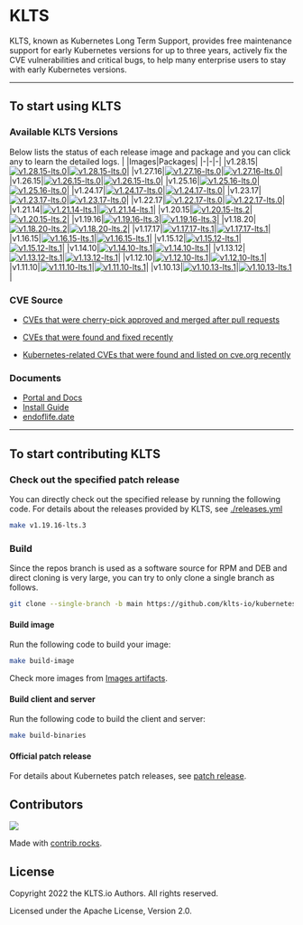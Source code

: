 

# KLTS
KLTS, known as Kubernetes Long Term Support, provides free maintenance support for early Kubernetes versions for up to three years, actively fix the CVE vulnerabilities and critical bugs, to help many enterprise users to stay with early Kubernetes versions.

----

## To start using KLTS

### Available KLTS Versions
Below lists the status of each release image and package and you can click any to learn the detailed logs.
| |Images|Packages|
|-|-|-|
|v1.28.15|[![v1.28.15-lts.0](https://github.com/klts-io/kubernetes-lts/actions/workflows/releases-images.yml/badge.svg?branch=v1.28.15-lts.0)](https://klts.io/docs/kubernetes/releases/v1.28/v1.28.15-lts.0/)|[![v1.28.15-lts.0](https://github.com/klts-io/kubernetes-lts/actions/workflows/releases-package.yml/badge.svg?branch=v1.28.15-lts.0)](https://klts.io/docs/kubernetes/releases/v1.28/v1.28.15-lts.0/)|
|v1.27.16|[![v1.27.16-lts.0](https://github.com/klts-io/kubernetes-lts/actions/workflows/releases-images.yml/badge.svg?branch=v1.27.16-lts.0)](https://klts.io/docs/kubernetes/releases/v1.27/v1.27.16-lts.0/)|[![v1.27.16-lts.0](https://github.com/klts-io/kubernetes-lts/actions/workflows/releases-package.yml/badge.svg?branch=v1.27.16-lts.0)](https://klts.io/docs/kubernetes/releases/v1.27/v1.27.16-lts.0/)|
|v1.26.15|[![v1.26.15-lts.0](https://github.com/klts-io/kubernetes-lts/actions/workflows/releases-images.yml/badge.svg?branch=v1.26.15-lts.0)](https://klts.io/docs/kubernetes/releases/v1.26/v1.26.15-lts.0/)|[![v1.26.15-lts.0](https://github.com/klts-io/kubernetes-lts/actions/workflows/releases-package.yml/badge.svg?branch=v1.26.15-lts.0)](https://klts.io/docs/kubernetes/releases/v1.26/v1.26.15-lts.0/)|
|v1.25.16|[![v1.25.16-lts.0](https://github.com/klts-io/kubernetes-lts/actions/workflows/releases-images.yml/badge.svg?branch=v1.25.16-lts.0)](https://klts.io/docs/kubernetes/releases/v1.25/v1.25.16-lts.0/)|[![v1.25.16-lts.0](https://github.com/klts-io/kubernetes-lts/actions/workflows/releases-package.yml/badge.svg?branch=v1.25.16-lts.0)](https://klts.io/docs/kubernetes/releases/v1.25/v1.25.16-lts.0/)|
|v1.24.17|[![v1.24.17-lts.0](https://github.com/klts-io/kubernetes-lts/actions/workflows/releases-images.yml/badge.svg?branch=v1.24.17-lts.0)](https://klts.io/docs/kubernetes/releases/v1.24/v1.24.17-lts.0/)|[![v1.24.17-lts.0](https://github.com/klts-io/kubernetes-lts/actions/workflows/releases-package.yml/badge.svg?branch=v1.24.17-lts.0)](https://klts.io/docs/kubernetes/releases/v1.24/v1.24.17-lts.0/)|
|v1.23.17|[![v1.23.17-lts.0](https://github.com/klts-io/kubernetes-lts/actions/workflows/releases-images.yml/badge.svg?branch=v1.23.17-lts.0)](https://klts.io/docs/kubernetes/releases/v1.23/v1.23.17-lts.0/)|[![v1.23.17-lts.0](https://github.com/klts-io/kubernetes-lts/actions/workflows/releases-package.yml/badge.svg?branch=v1.23.17-lts.0)](https://klts.io/docs/kubernetes/releases/v1.23/v1.23.17-lts.0/)|
|v1.22.17|[![v1.22.17-lts.0](https://github.com/klts-io/kubernetes-lts/actions/workflows/releases-images.yml/badge.svg?branch=v1.22.17-lts.0)](https://klts.io/docs/kubernetes/releases/v1.22/v1.22.17-lts.0/)|[![v1.22.17-lts.0](https://github.com/klts-io/kubernetes-lts/actions/workflows/releases-package.yml/badge.svg?branch=v1.22.17-lts.0)](https://klts.io/docs/kubernetes/releases/v1.22/v1.22.17-lts.0/)|
|v1.21.14|[![v1.21.14-lts.1](https://github.com/klts-io/kubernetes-lts/actions/workflows/releases-images.yml/badge.svg?branch=v1.21.14-lts.1)](https://klts.io/docs/kubernetes/releases/v1.21/v1.21.14-lts.1/)|[![v1.21.14-lts.1](https://github.com/klts-io/kubernetes-lts/actions/workflows/releases-package.yml/badge.svg?branch=v1.21.14-lts.1)](https://klts.io/docs/kubernetes/releases/v1.21/v1.21.14-lts.1/)|
|v1.20.15|[![v1.20.15-lts.2](https://github.com/klts-io/kubernetes-lts/actions/workflows/releases-images.yml/badge.svg?branch=v1.20.15-lts.2)](https://klts.io/docs/kubernetes/releases/v1.20/v1.20.15-lts.2/)|[![v1.20.15-lts.2](https://github.com/klts-io/kubernetes-lts/actions/workflows/releases-package.yml/badge.svg?branch=v1.20.15-lts.2)](https://klts.io/docs/kubernetes/releases/v1.20/v1.20.15-lts.2/)|
|v1.19.16|[![v1.19.16-lts.3](https://github.com/klts-io/kubernetes-lts/actions/workflows/releases-images.yml/badge.svg?branch=v1.19.16-lts.3)](https://klts.io/docs/kubernetes/releases/v1.19/v1.19.16-lts.3/)|[![v1.19.16-lts.3](https://github.com/klts-io/kubernetes-lts/actions/workflows/releases-package.yml/badge.svg?branch=v1.19.16-lts.3)](https://klts.io/docs/kubernetes/releases/v1.19/v1.19.16-lts.3/)|
|v1.18.20|[![v1.18.20-lts.2](https://github.com/klts-io/kubernetes-lts/actions/workflows/releases-images.yml/badge.svg?branch=v1.18.20-lts.2)](https://klts.io/docs/kubernetes/releases/v1.18/v1.18.20-lts.2/)|[![v1.18.20-lts.2](https://github.com/klts-io/kubernetes-lts/actions/workflows/releases-package.yml/badge.svg?branch=v1.18.20-lts.2)](https://klts.io/docs/kubernetes/releases/v1.18/v1.18.20-lts.2/)|
|v1.17.17|[![v1.17.17-lts.1](https://github.com/klts-io/kubernetes-lts/actions/workflows/releases-images.yml/badge.svg?branch=v1.17.17-lts.1)](https://klts.io/docs/kubernetes/releases/v1.17/v1.17.17-lts.1/)|[![v1.17.17-lts.1](https://github.com/klts-io/kubernetes-lts/actions/workflows/releases-package.yml/badge.svg?branch=v1.17.17-lts.1)](https://klts.io/docs/kubernetes/releases/v1.17/v1.17.17-lts.1/)|
|v1.16.15|[![v1.16.15-lts.1](https://github.com/klts-io/kubernetes-lts/actions/workflows/releases-images.yml/badge.svg?branch=v1.16.15-lts.1)](https://klts.io/docs/kubernetes/releases/v1.16/v1.16.15-lts.1/)|[![v1.16.15-lts.1](https://github.com/klts-io/kubernetes-lts/actions/workflows/releases-package.yml/badge.svg?branch=v1.16.15-lts.1)](https://klts.io/docs/kubernetes/releases/v1.16/v1.16.15-lts.1/)|
|v1.15.12|[![v1.15.12-lts.1](https://github.com/klts-io/kubernetes-lts/actions/workflows/releases-images.yml/badge.svg?branch=v1.15.12-lts.1)](https://klts.io/docs/kubernetes/releases/v1.15/v1.15.12-lts.1/)|[![v1.15.12-lts.1](https://github.com/klts-io/kubernetes-lts/actions/workflows/releases-package.yml/badge.svg?branch=v1.15.12-lts.1)](https://klts.io/docs/kubernetes/releases/v1.15/v1.15.12-lts.1/)|
|v1.14.10|[![v1.14.10-lts.1](https://github.com/klts-io/kubernetes-lts/actions/workflows/releases-images.yml/badge.svg?branch=v1.14.10-lts.1)](https://klts.io/docs/kubernetes/releases/v1.14/v1.14.10-lts.1/)|[![v1.14.10-lts.1](https://github.com/klts-io/kubernetes-lts/actions/workflows/releases-package.yml/badge.svg?branch=v1.14.10-lts.1)](https://klts.io/docs/kubernetes/releases/v1.14/v1.14.10-lts.1/)|
|v1.13.12|[![v1.13.12-lts.1](https://github.com/klts-io/kubernetes-lts/actions/workflows/releases-images.yml/badge.svg?branch=v1.13.12-lts.1)](https://klts.io/docs/kubernetes/releases/v1.13/v1.13.12-lts.1/)|[![v1.13.12-lts.1](https://github.com/klts-io/kubernetes-lts/actions/workflows/releases-package.yml/badge.svg?branch=v1.13.12-lts.1)](https://klts.io/docs/kubernetes/releases/v1.13/v1.13.12-lts.1/)|
|v1.12.10|[![v1.12.10-lts.1](https://github.com/klts-io/kubernetes-lts/actions/workflows/releases-images.yml/badge.svg?branch=v1.12.10-lts.1)](https://klts.io/docs/kubernetes/releases/v1.12/v1.12.10-lts.1/)|[![v1.12.10-lts.1](https://github.com/klts-io/kubernetes-lts/actions/workflows/releases-package.yml/badge.svg?branch=v1.12.10-lts.1)](https://klts.io/docs/kubernetes/releases/v1.12/v1.12.10-lts.1/)|
|v1.11.10|[![v1.11.10-lts.1](https://github.com/klts-io/kubernetes-lts/actions/workflows/releases-images.yml/badge.svg?branch=v1.11.10-lts.1)](https://klts.io/docs/kubernetes/releases/v1.11/v1.11.10-lts.1/)|[![v1.11.10-lts.1](https://github.com/klts-io/kubernetes-lts/actions/workflows/releases-package.yml/badge.svg?branch=v1.11.10-lts.1)](https://klts.io/docs/kubernetes/releases/v1.11/v1.11.10-lts.1/)|
|v1.10.13|[![v1.10.13-lts.1](https://github.com/klts-io/kubernetes-lts/actions/workflows/releases-images.yml/badge.svg?branch=v1.10.13-lts.1)](https://klts.io/docs/kubernetes/releases/v1.10/v1.10.13-lts.1/)|[![v1.10.13-lts.1](https://github.com/klts-io/kubernetes-lts/actions/workflows/releases-package.yml/badge.svg?branch=v1.10.13-lts.1)](https://klts.io/docs/kubernetes/releases/v1.10/v1.10.13-lts.1/)|

### CVE Source

- [CVEs that were cherry-pick approved and merged after pull requests](https://github.com/kubernetes/kubernetes/pulls?q=is%3Apr+is%3Amerged+label%3Acherry-pick-approved+CVE)

- [CVEs that were found and fixed recently](https://www.cvedetails.com/vulnerability-list/vendor_id-15867/product_id-34016/Kubernetes-Kubernetes.html)

- [Kubernetes-related CVEs that were found and listed on cve.org recently](https://cve.mitre.org/cgi-bin/cvekey.cgi?keyword=Kubernetes)



### Documents

- [Portal and Docs](https://klts.io/docs/)
- [Install Guide](https://klts.io/docs/install/)
- [endoflife.date](https://endoflife.date/kubernetes)

-----------------------

## To start contributing KLTS

### Check out the specified patch release

You can directly check out the specified release by running the following code. For details about the releases provided by KLTS, see [./releases.yml](https://github.com/klts-io/kubernetes-lts/blob/master/releases.yml)

``` bash
make v1.19.16-lts.3
```

### Build

Since the repos branch is used as a software source for RPM and DEB and direct cloning is very large, you can try to only clone a single branch as follows.

``` bash
git clone --single-branch -b main https://github.com/klts-io/kubernetes-lts
```

#### Build image
Run the following code to build your image:

``` bash
make build-image
```

Check more images from [Images artifacts](https://github.com/orgs/klts-io/packages?repo_name=kubernetes-lts).

#### Build client and server
Run the following code to build the client and server:

``` bash
make build-binaries
```
#### Official patch release
For details about Kubernetes patch releases, see [patch release](https://kubernetes.io/releases/patch-releases/).

## Contributors

<a href="https://github.com/klts-io/kubernetes-lts/graphs/contributors">
  <img src="https://contrib.rocks/image?repo=klts-io/kubernetes-lts" />
</a>

Made with [contrib.rocks](https://contrib.rocks).

## License
Copyright 2022 the KLTS.io Authors. All rights reserved.

Licensed under the Apache License, Version 2.0.
